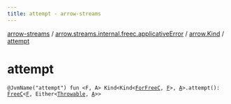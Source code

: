 ```yaml
---
title: attempt - arrow-streams
---
```


[arrow-streams](../../index.html) / [arrow.streams.internal.freec.applicativeError](../index.html) / [arrow.Kind](index.html) / [attempt](./attempt.html)

# attempt

`@JvmName("attempt") fun <F, A> Kind<Kind<`[`ForFreeC`](../../arrow.streams.internal/-for-free-c.html)`, `[`F`](attempt.html#F)`>, `[`A`](attempt.html#A)`>.attempt(): `[`FreeC`](../../arrow.streams.internal/-free-c/index.html)`<`[`F`](attempt.html#F)`, Either<`[`Throwable`](https://kotlinlang.org/api/latest/jvm/stdlib/kotlin/-throwable/index.html)`, `[`A`](attempt.html#A)`>>`